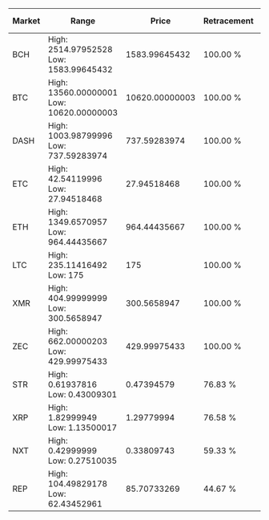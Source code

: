 | Market | Range | Price| Retracement | Doubles to 50% |
| --- | --- | --- | --- | --- |
| BCH | High: 2514.97952528<br />Low: 1583.99645432 | 1583.99645432 | 100.00 % | 1.29 |
| BTC | High: 13560.00000001<br />Low: 10620.00000003 | 10620.00000003 | 100.00 % | 1.14 |
| DASH | High: 1003.98799996<br />Low: 737.59283974 | 737.59283974 | 100.00 % | 1.18 |
| ETC | High: 42.54119996<br />Low: 27.94518468 | 27.94518468 | 100.00 % | 1.26 |
| ETH | High: 1349.6570957<br />Low: 964.44435667 | 964.44435667 | 100.00 % | 1.20 |
| LTC | High: 235.11416492<br />Low: 175 | 175 | 100.00 % | 1.17 |
| XMR | High: 404.99999999<br />Low: 300.5658947 | 300.5658947 | 100.00 % | 1.17 |
| ZEC | High: 662.00000203<br />Low: 429.99975433 | 429.99975433 | 100.00 % | 1.27 |
| STR | High: 0.61937816<br />Low: 0.43009301 | 0.47394579 | 76.83 % | 1.11 |
| XRP | High: 1.82999949<br />Low: 1.13500017 | 1.29779994 | 76.58 % | 1.14 |
| NXT | High: 0.42999999<br />Low: 0.27510035 | 0.33809743 | 59.33 % | 1.04 |
| REP | High: 104.49829178<br />Low: 62.43452961 | 85.70733269 | 44.67 % | 0.00 |
